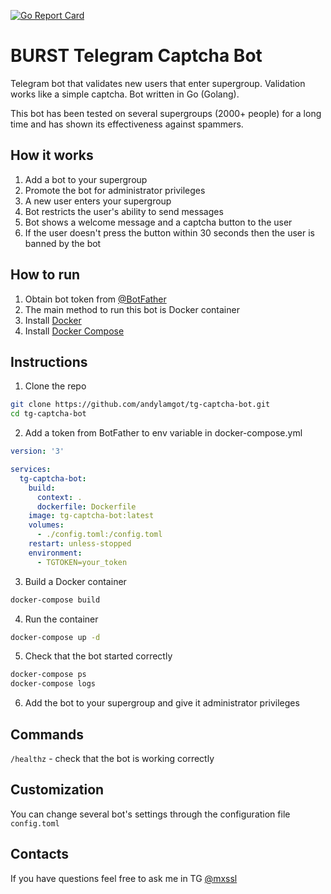 [![Go Report Card](https://goreportcard.com/badge/github.com/mxssl/tg-captcha-bot)](https://goreportcard.com/report/github.com/mxssl/tg-captcha-bot)

# BURST Telegram Captcha Bot

Telegram bot that validates new users that enter supergroup. Validation works like a simple captcha. Bot written in Go (Golang).

This bot has been tested on several supergroups (2000+ people) for a long time and has shown its effectiveness against spammers.

## How it works

1. Add a bot to your supergroup
2. Promote the bot for administrator privileges
3. A new user enters your supergroup
4. Bot restricts the user's ability to send messages
5. Bot shows a welcome message and a captcha button to the user
6. If the user doesn't press the button within 30 seconds then the user is banned by the bot

## How to run

1. Obtain bot token from [@BotFather](https://t.me/BotFather)
2. The main method to run this bot is Docker container
3. Install [Docker](https://docs.docker.com/install)
4. Install [Docker Compose](https://docs.docker.com/compose/install)

## Instructions

1. Clone the repo

```bash
git clone https://github.com/andylamgot/tg-captcha-bot.git
cd tg-captcha-bot
```

2. Add a token from BotFather to env variable in docker-compose.yml

```yaml
version: '3'

services:
  tg-captcha-bot:
    build:
      context: .
      dockerfile: Dockerfile
    image: tg-captcha-bot:latest
    volumes:
      - ./config.toml:/config.toml
    restart: unless-stopped
    environment:
      - TGTOKEN=your_token
```

3. Build a Docker container

```bash
docker-compose build
```

4. Run the container

```bash
docker-compose up -d
```

5. Check that the bot started correctly

```bash
docker-compose ps
docker-compose logs
```

6. Add the bot to your supergroup and give it administrator privileges

## Commands

`/healthz` - check that the bot is working correctly

## Сustomization

You can change several bot's settings through the configuration file `config.toml`

## Contacts

If you have questions feel free to ask me in TG [@mxssl](https://t.me/mxssl)
